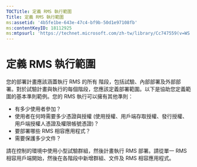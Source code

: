 ```yaml
---
TOCTitle: 定義 RMS 執行範圍
Title: 定義 RMS 執行範圍
ms:assetid: '4b5fe1be-643e-47c4-bf9b-50d1e97108fb'
ms:contentKeyID: 18112925
ms:mtpsurl: 'https://technet.microsoft.com/zh-tw/library/Cc747559(v=WS.10)'
---
```


定義 RMS 執行範圍
=================

您的部署計畫應該涵蓋執行 RMS 的所有 階段，包括試驗、內部部署及外部部署。對於試驗計畫與執行的每個階段，您應該定義部署範圍。以下是協助您定義範圍的基本準則範例。您的 RMS 執行可以擁有其他準則：

-   有多少使用者參加？
-   使用者在何時需要多少憑證與授權 (使用授權、用戶端存取授權、發行授權、用戶端授權人憑證及權限帳號憑證)？
-   要部署哪些 RMS 相容應用程式？
-   需要保護多少文件？

請在控制的環境中使用小型試驗群組，然後計畫執行 RMS 部署。請從單一 RMS 相容用戶端開始，然後在各階段中新增群組、文件及 RMS 相容應用程式。